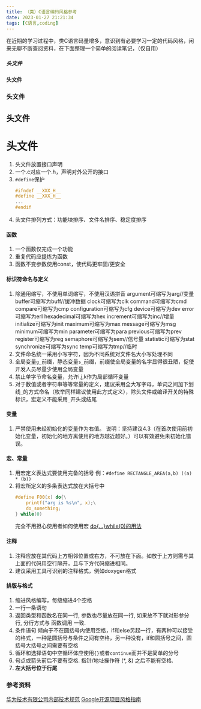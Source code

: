 ```yaml
---
title: （类）C语言编码风格参考
date: 2023-01-27 21:21:34
tags: [C语言,coding]
---
```

在近期的学习过程中，类C语言码量增多，意识到有必要学习一定的代码风格，闲来无聊不断查阅资料，在下面整理一个简单的阅读笔记，（仅自用）
##### 头文件
#### 头文件
### 头文件
## 头文件
# 头文件

1. 头文件放置接口声明
2. 一个.c对应一个.h，声明对外公开的接口
3. `#define`保护
   ```c
   #ifndef __XXX_H__
   #define __XXX_H__
   ...
   #endif
   ```
4. 头文件排列方式：功能块排序、文件名排序、稳定度排序
<!-- more -->
#### 函数
1. 一个函数仅完成一个功能
2. 重复代码应提炼为函数
3. 函数不变参数使用const，使代码更牢固/更安全
#### 标识符命名与定义
1. 除通用缩写，不使用单词缩写，不使用汉语拼音
   argument可缩写为arg//变量
buffer可缩写为buff//缓冲数据
clock可缩写为clk
command可缩写为cmd
compare可缩写为cmp
configuration可缩写为cfg
device可缩写为dev
error可缩写为erI
hexadecimal可缩写为hex
increment可缩写为inc//增量
initialize可缩写为init
maximum可缩写为max
message可缩写为msg
minimum可缩写为min
parameter可缩写为para
previous可缩写为prev
register可缩写为reg
semaphore可缩写为sem//信号量
statistic可缩写为stat
synchronize可缩写为sync
temp可缩写为tmp//临时
1. 文件命名统一采用小写字符，因为不同系统对文件名大小写处理不同
2. 全局变量`g_`前缀，静态变量`s_`前缀，前缀使全局变量的名字显得很丑陋，促使开发人员尽量少使用全局变量
3. 禁止单字节命名变量，允许i,j,k作为局部循环变量
4. 对于数值或者字符串等等常量的定义，建议采用全大写字母，单词之间加下划线`_`的方式命名（枚举同样建议使用此方式定义），除头文件或编译开关的特殊标识，宏定义不能采用`_`开头或结尾
#### 变量
1. 严禁使用未经初始化的变量作为右值。
   说明：坚持建议4.3（在首次使用前初始化变量，初始化的地方离使用的地方越近越好。）可以有效避免未初始化错误。
#### 宏、常量
1. 用宏定义表达式要使用完备的括号
   例：`#define RECTANGLE_AREA(a,b) ((a) * (b))`
2. 将宏所定义的多条表达式放在大括号中
    ```c
    #define F00(x) do{\
        printf("arg is %s\n", x);\
        do_something;
   } while(0)
   ```
   完全不用担心使用者如何使用宏
   [do{...}while(0)的用法](https://blog.csdn.net/dldw8816/article/details/86519575)

#### 注释
1. 注释应放在其代码上方相邻位置或右方，不可放在下面。如放于上方则需与其上面的代码用空行隔开，且与下方代码缩进相同。
2. 建议采用工具可识别的注释格式，例如doxygen格式
#### 排版与格式
1. 缩进风格编写，每级缩进4个空格
2. 一行一条语句
3. 返回类型和函数名在同一行, 参数也尽量放在同一行, 如果放不下就对形参分行, 分行方式与 函数调用 一致.
4. 条件语句
   倾向于不在圆括号内使用空格，if和else另起一行，有两种可以接受的格式，一种是圆括号与条件之间有空格，另一种没有，if和圆括号之间，圆括号大括号之间需要有空格
5. 循环和选择语句中空循环体应使用`{}`或者`continue`而并不是简单的分号
6. 句点或箭头前后不要有空格. 指针/地址操作符 (*, &) 之后不能有空格.
7. **左大括号位于行尾**
   
### 参考资料
[华为技术有限公司内部技术规范](https://rapidupload.1kbtool.com/8228deae207f990d0212fdf12e087fc7#13268772#%E5%8D%8E%E4%B8%BA%E6%8A%80%E6%9C%AF%E6%9C%89%E9%99%90%E5%85%AC%E5%8F%B8c%E8%AF%AD%E8%A8%80%E7%BC%96%E7%A8%8B%E8%A7%84%E8%8C%83_%E5%8D%8E%E4%B8%BA_zhelper-search.pdf)
[Google开源项目风格指南](https://zh-google-styleguide.readthedocs.io/en/latest/contents/)